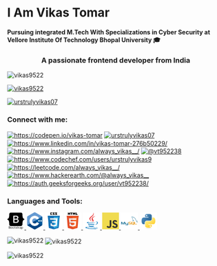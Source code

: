 
<h1 align="left">I Am Vikas Tomar</h1> 
<h4 align="left"> Pursuing integrated M.Tech With Specializations in Cyber Security at Vellore Institute Of Technology Bhopal University 🎓 </h4>
<h3 align="center">A passionate frontend developer from India</h3>

<p align="left"> <img src="https://komarev.com/ghpvc/?username=vikas9522&label=Profile%20views&color=0e75b6&style=flat" alt="vikas9522" /> </p>

<p align="left"> <a href="https://github.com/ryo-ma/github-profile-trophy"><img src="https://github-profile-trophy.vercel.app/?username=vikas9522" alt="vikas9522" /></a> </p>

<p align="left"> <a href="https://twitter.com/urstrulyvikas07" target="blank"><img src="https://img.shields.io/twitter/follow/urstrulyvikas07?logo=twitter&style=for-the-badge" alt="urstrulyvikas07" /></a> </p>

<h3 align="left">Connect with me:</h3>
<p align="left">
<a href="https://codepen.io/https://codepen.io/vikas-tomar" target="blank"><img align="center" src="https://raw.githubusercontent.com/rahuldkjain/github-profile-readme-generator/master/src/images/icons/Social/codepen.svg" alt="https://codepen.io/vikas-tomar" height="30" width="40" /></a>
<a href="https://twitter.com/urstrulyvikas07" target="blank"><img align="center" src="https://raw.githubusercontent.com/rahuldkjain/github-profile-readme-generator/master/src/images/icons/Social/twitter.svg" alt="urstrulyvikas07" height="30" width="40" /></a>
<a href="https://linkedin.com/in/https://www.linkedin.com/in/vikas-tomar-276b50229/" target="blank"><img align="center" src="https://raw.githubusercontent.com/rahuldkjain/github-profile-readme-generator/master/src/images/icons/Social/linked-in-alt.svg" alt="https://www.linkedin.com/in/vikas-tomar-276b50229/" height="30" width="40" /></a>
<a href="https://instagram.com/https://www.instagram.com/always_vikas__/" target="blank"><img align="center" src="https://raw.githubusercontent.com/rahuldkjain/github-profile-readme-generator/master/src/images/icons/Social/instagram.svg" alt="https://www.instagram.com/always_vikas__/" height="30" width="40" /></a>
<a href="https://medium.com/@vt952238" target="blank"><img align="center" src="https://raw.githubusercontent.com/rahuldkjain/github-profile-readme-generator/master/src/images/icons/Social/medium.svg" alt="@vt952238" height="30" width="40" /></a>
<a href="https://www.codechef.com/users/https://www.codechef.com/users/urstrulyvikas9" target="blank"><img align="center" src="https://cdn.jsdelivr.net/npm/simple-icons@3.1.0/icons/codechef.svg" alt="https://www.codechef.com/users/urstrulyvikas9" height="30" width="40" /></a>
<a href="https://www.leetcode.com/https://leetcode.com/always_vikas__/" target="blank"><img align="center" src="https://raw.githubusercontent.com/rahuldkjain/github-profile-readme-generator/master/src/images/icons/Social/leet-code.svg" alt="https://leetcode.com/always_vikas__/" height="30" width="40" /></a>
<a href="https://www.hackerearth.com/https://www.hackerearth.com/@always_vikas__" target="blank"><img align="center" src="https://raw.githubusercontent.com/rahuldkjain/github-profile-readme-generator/master/src/images/icons/Social/hackerearth.svg" alt="https://www.hackerearth.com/@always_vikas__" height="30" width="40" /></a>
<a href="https://auth.geeksforgeeks.org/user/https://auth.geeksforgeeks.org/user/vt952238/" target="blank"><img align="center" src="https://raw.githubusercontent.com/rahuldkjain/github-profile-readme-generator/master/src/images/icons/Social/geeks-for-geeks.svg" alt="https://auth.geeksforgeeks.org/user/vt952238/" height="30" width="40" /></a>
</p>

<h3 align="left">Languages and Tools:</h3>
<p align="left"> <a href="https://getbootstrap.com" target="_blank" rel="noreferrer"> <img src="https://raw.githubusercontent.com/devicons/devicon/master/icons/bootstrap/bootstrap-plain-wordmark.svg" alt="bootstrap" width="40" height="40"/> </a> <a href="https://www.w3schools.com/cpp/" target="_blank" rel="noreferrer"> <img src="https://raw.githubusercontent.com/devicons/devicon/master/icons/cplusplus/cplusplus-original.svg" alt="cplusplus" width="40" height="40"/> </a> <a href="https://www.w3schools.com/css/" target="_blank" rel="noreferrer"> <img src="https://raw.githubusercontent.com/devicons/devicon/master/icons/css3/css3-original-wordmark.svg" alt="css3" width="40" height="40"/> </a> <a href="https://www.w3.org/html/" target="_blank" rel="noreferrer"> <img src="https://raw.githubusercontent.com/devicons/devicon/master/icons/html5/html5-original-wordmark.svg" alt="html5" width="40" height="40"/> </a> <a href="https://www.java.com" target="_blank" rel="noreferrer"> <img src="https://raw.githubusercontent.com/devicons/devicon/master/icons/java/java-original.svg" alt="java" width="40" height="40"/> </a> <a href="https://developer.mozilla.org/en-US/docs/Web/JavaScript" target="_blank" rel="noreferrer"> <img src="https://raw.githubusercontent.com/devicons/devicon/master/icons/javascript/javascript-original.svg" alt="javascript" width="40" height="40"/> </a> <a href="https://www.mysql.com/" target="_blank" rel="noreferrer"> <img src="https://raw.githubusercontent.com/devicons/devicon/master/icons/mysql/mysql-original-wordmark.svg" alt="mysql" width="40" height="40"/> </a> <a href="https://www.python.org" target="_blank" rel="noreferrer"> <img src="https://raw.githubusercontent.com/devicons/devicon/master/icons/python/python-original.svg" alt="python" width="40" height="40"/> </a> </p>

<p><img align="left" src="https://github-readme-stats.vercel.app/api/top-langs?username=vikas9522&show_icons=true&locale=en&layout=compact" alt="vikas9522" /></p>

<p>&nbsp;<img align="center" src="https://github-readme-stats.vercel.app/api?username=vikas9522&show_icons=true&locale=en" alt="vikas9522" /></p>

<p><img align="center" src="https://github-readme-streak-stats.herokuapp.com/?user=vikas9522&" alt="vikas9522" /></p>

